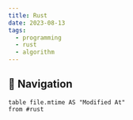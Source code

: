 ```yaml
---
title: Rust
date: 2023-08-13
tags:
  - programming
  - rust
  - algorithm
---
```


##  󱣱 Navigation
```dataview
table file.mtime AS "Modified At"
from #rust 
```